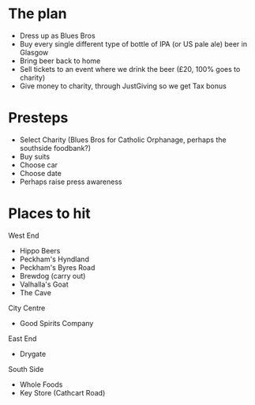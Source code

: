The plan
========

* Dress up as Blues Bros
* Buy every single different type of bottle of IPA (or US pale ale) beer in Glasgow
* Bring beer back to home
* Sell tickets to an event where we drink the beer (£20, 100% goes to charity)
* Give money to charity, through JustGiving so we get Tax bonus

Presteps
========

* Select Charity (Blues Bros for Catholic Orphanage, perhaps the southside foodbank?)
* Buy suits
* Choose car
* Choose date
* Perhaps raise press awareness

Places to hit
=============

West End

* Hippo Beers
* Peckham's Hyndland
* Peckham's Byres Road
* Brewdog (carry out)
* Valhalla's Goat
* The Cave

City Centre

* Good Spirits Company

East End

* Drygate

South Side

* Whole Foods
* Key Store (Cathcart Road)
